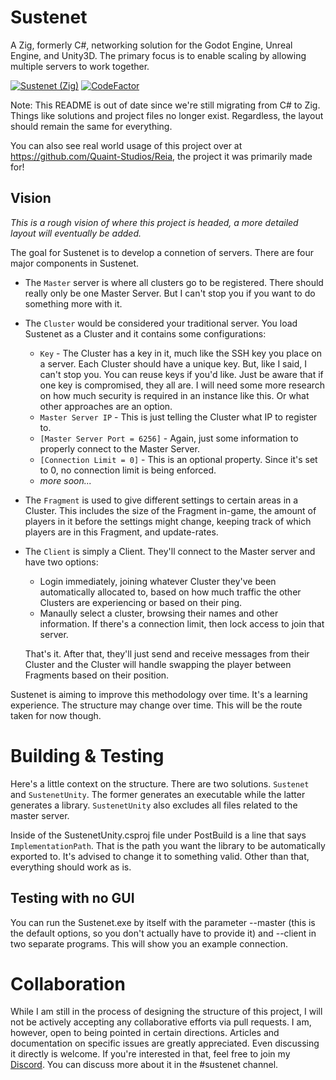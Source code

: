 # Sustenet
A Zig, formerly C#, networking solution for the Godot Engine, Unreal Engine, and Unity3D. The primary focus is to enable scaling by allowing multiple servers to work together.

[![Sustenet (Zig)](https://github.com/Quaint-Studios/Sustenet/actions/workflows/sustenet-zig.yml/badge.svg)](https://github.com/Quaint-Studios/Sustenet/actions/workflows/sustenet-zig.yml) [![CodeFactor](https://www.codefactor.io/repository/github/quaint-studios/sustenet/badge)](https://www.codefactor.io/repository/github/quaint-studios/sustenet)

Note: This README is out of date since we're still migrating from C# to Zig. Things like solutions and project files no longer exist. Regardless, the layout should remain the same for everything.

You can also see real world usage of this project over at https://github.com/Quaint-Studios/Reia, the project it was primarily made for!

## Vision

*This is a rough vision of where this project is headed, a more detailed layout will eventually be added.*

The goal for Sustenet is to develop a connetion of servers. There are four major components in Sustenet.

- The `Master` server is where all clusters go to be registered. There should really only be one Master Server. But I can't stop you if you want to do something more with it.
- The `Cluster` would be considered your traditional server. You load Sustenet as a Cluster and it contains some configurations:
    - `Key` - The Cluster has a key in it, much like the SSH key you place on a server. Each Cluster should have a unique key. But, like I said, I can't stop you. You can reuse keys if you'd like. Just be aware that if one key is compromised, they all are. I will need some more research on how much security is required in an instance like this. Or what other approaches are an option.
    - `Master Server IP` - This is just telling the Cluster what IP to register to.
    - `[Master Server Port = 6256]` - Again, just some information to properly connect to the Master Server.
    - `[Connection Limit = 0]` - This is an optional property. Since it's set to 0, no connection limit is being enforced.
    - *more soon...*
- The `Fragment` is used to give different settings to certain areas in a Cluster. This includes the size of the Fragment in-game, the amount of players in it before the settings might change, keeping track of which players are in this Fragment, and update-rates.
- The `Client` is simply a Client. They'll connect to the Master server and have two options:
    - Login immediately, joining whatever Cluster they've been automatically allocated to, based on how much traffic the other Clusters are experiencing or based on their ping.
    - Manaully select a cluster, browsing their names and other information. If there's a connection limit, then lock access to join that server.

    That's it. After that, they'll just send and receive messages from their Cluster and the Cluster will handle swapping the player between Fragments based on their position.

Sustenet is aiming to improve this methodology over time. It's a learning experience. The structure may change over time. This will be the route taken for now though.

# Building & Testing
Here's a little context on the structure. There are two solutions. `Sustenet` and `SustenetUnity`. The former generates an executable while the latter generates a library. `SustenetUnity` also excludes all files related to the master server.

Inside of the SustenetUnity.csproj file under PostBuild is a line that says `ImplementationPath`. That is the path you want the library to be automatically exported to. It's advised to change it to something valid. Other than that, everything should work as is.

## Testing with no GUI
You can run the Sustenet.exe by itself with the parameter --master (this is the default options, so you don't actually have to provide it) and --client in two separate programs. This will show you an example connection.

# Collaboration
While I am still in the process of designing the structure of this project, I will not be actively accepting any collaborative efforts via pull requests. I am, however, open to being pointed in certain directions. Articles and documentation on specific issues are greatly appreciated. Even discussing it directly is welcome. If you're interested in that, feel free to join my [Discord](https://discord.makosai.com). You can discuss more about it in the #sustenet channel.
